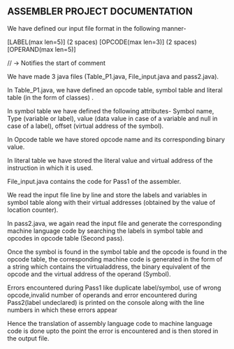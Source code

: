 ## ASSEMBLER PROJECT DOCUMENTATION

We have defined our input file format in the following manner-

[LABEL(max len=5)] (2 spaces) [OPCODE(max len=3)] (2 spaces) [OPERAND(max len=5)]

// → Notifies the start of comment

We have made 3 java files (Table_P1.java, File_input.java and pass2.java).


In Table_P1.java, we have defined an opcode table, symbol table and literal table (in the form of classes) .


In symbol table we have defined the following attributes-
Symbol name, Type (variable or label), value (data value in case of
a variable and null in case of a label), offset (virtual address of the
symbol).


In Opcode table we have stored opcode name and its corresponding binary value.


In literal table we have stored the literal value and virtual address of the instruction in which it is used.


File_input.java contains the code for Pass1 of the assembler. 

We read the input file line by line and store the labels and variables in symbol table along with their virtual addresses
(obtained by the value of location counter).

In pass2.java, we again read the input file and generate the corresponding machine language code by searching
the labels in symbol table and opcodes in opcode table (Second pass).


Once the symbol is found in the symbol table and the opcode is found in the opcode table, the corresponding machine code is
generated in the form of a string which contains the virtualaddress, the binary equivalent of the opcode and the virtual
address of the operand (Symbol).


Errors encountered during Pass1 like duplicate label/symbol, use
of wrong opcode,invalid number of operands and error
encountered during Pass2(label undeclared) is printed on the
console along with the line numbers in which these errors appear


Hence the translation of assembly language code to machine
language code is done upto the point the error is encountered
and is then stored in the output file.
